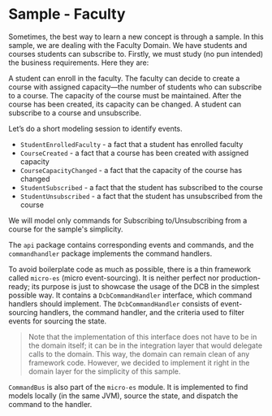 # Sample - Faculty

Sometimes, the best way to learn a new concept is through a sample. In this sample, we are dealing with the Faculty
Domain. We have students and courses students can subscribe to. Firstly, we must study (no pun intended) the business
requirements. Here they are:

A student can enroll in the faculty. The faculty can decide to create a course with assigned capacity—the number of
students who can subscribe to a course. The capacity of the course must be maintained. After the course has been
created, its capacity can be changed. A student can subscribe to a course and unsubscribe.

Let’s do a short modeling session to identify events.

* `StudentEnrolledFaculty` - a fact that a student has enrolled faculty
* `CourseCreated` - a fact that a course has been created with assigned capacity
* `CourseCapacityChanged` - a fact that the capacity of the course has changed
* `StudentSubscribed` - a fact that the student has subscribed to the course
* `StudentUnsubscribed` - a fact that the student has unsubscribed from the course

We will model only commands for Subscribing to/Unsubscribing from a course for the sample's simplicity.

The `api` package contains corresponding events and commands, and the `commandhandler` package implements the command
handlers.

To avoid boilerplate code as much as possible, there is a thin framework called `micro-es` (micro event-sourcing). It is
neither perfect nor production-ready; its purpose is just to showcase the usage of the DCB in the simplest possible way.
It contains a `DcbCommandHandler` interface, which command handlers should implement. The `DcbCommandHandler` consists
of event-sourcing handlers, the command handler, and the criteria used to filter events for sourcing the state.

> Note that the implementation of this interface does not have to be in the domain itself; it can be in the integration
> layer that would delegate calls to the domain. This way, the domain can remain clean of any framework code. However,
> we decided to implement it right in the domain layer for the simplicity of this sample.

`CommandBus` is also part of the `micro-es` module. It is implemented to find models locally (in the same JVM), source
the state, and dispatch the command to the handler.